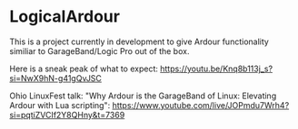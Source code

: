 # LogicalArdour
This is a project currently in development to give Ardour functionality similiar to GarageBand/Logic Pro out of the box. 



Here is a sneak peak of what to expect: https://youtu.be/Knq8b113j_s?si=NwX9hN-g41gQvJSC

Ohio LinuxFest talk: "Why Ardour is the GarageBand of Linux: Elevating Ardour with Lua scripting": https://www.youtube.com/live/JOPmdu7Wrh4?si=pqtiZVCIf2Y8QHny&t=7369
